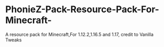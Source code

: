 # PhonieZ-Pack-Resource-Pack-For-Minecraft-
A resource pack for Minecraft,For 1.12.2,1.16.5 and 1.17, credit to Vanilla Tweaks
